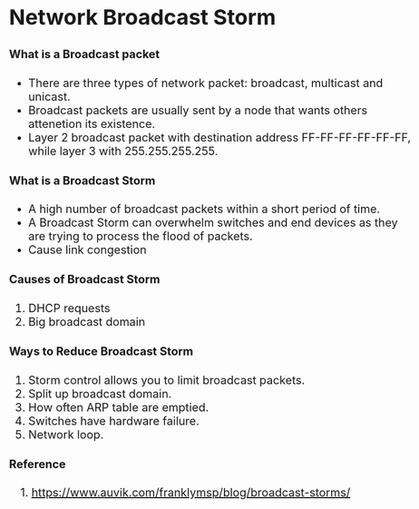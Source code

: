 <style>
    body{
    	font-size: 15pt;
    }
    h2{
        font-size: 28pt;
        font-weight: bold;
    }
    h3{
        font-size: 24pt;
        font-weight: bold;
    }
</style>

## Network Broadcast Storm

#### What is a Broadcast packet

* There are three types of network packet: broadcast, multicast and unicast.
* Broadcast packets are usually sent by a node that wants others attenetion its existence.
* Layer 2 broadcast packet with destination address FF-FF-FF-FF-FF-FF, while layer 3 with 255.255.255.255. 

#### What is a Broadcast Storm

* A high number of broadcast packets within a short period of time.
* A Broadcast Storm can overwhelm switches and end devices as they are trying to process the flood of packets.
* Cause link congestion

#### Causes of Broadcast Storm

1. DHCP requests
2. Big broadcast domain

#### Ways to Reduce Broadcast Storm

1. Storm control allows you to limit broadcast packets.
2. Split up broadcast domain.
3. How often ARP table are emptied.
4. Switches have hardware failure.
5. Network loop. 

#### Reference

&emsp;1. https://www.auvik.com/franklymsp/blog/broadcast-storms/

